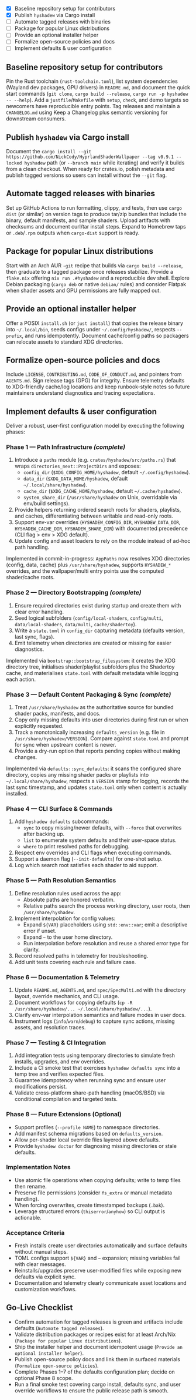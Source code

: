 - [x] Baseline repository setup for contributors
- [x] Publish `hyshadew` via Cargo install
- [ ] Automate tagged releases with binaries
- [ ] Package for popular Linux distributions
- [ ] Provide an optional installer helper
- [ ] Formalize open-source policies and docs
- [ ] Implement defaults & user configuration

## Baseline repository setup for contributors
Pin the Rust toolchain (`rust-toolchain.toml`), list system dependencies (Wayland dev packages, GPU drivers) in `README.md`, and document the quick start commands (`git clone`, `cargo build --release`, `cargo run -p hyshadew -- --help`). Add a `justfile`/`Makefile` with `setup`, `check`, and demo targets so newcomers have reproducible entry points. Tag releases and maintain a `CHANGELOG.md` using Keep a Changelog plus semantic versioning for downstream consumers.

## Publish `hyshadew` via Cargo install
Document the `cargo install --git https://github.com/NickCody/HyprlandShaderWallpaper --tag v0.9.1 --locked hyshadew` path (or `--branch main` while iterating) and verify it builds from a clean checkout. When ready for crates.io, polish metadata and publish tagged versions so users can install without the `--git` flag.

## Automate tagged releases with binaries
Set up GitHub Actions to run formatting, clippy, and tests, then use `cargo dist` (or similar) on version tags to produce tar/zip bundles that include the binary, default manifests, and sample shaders. Upload artifacts with checksums and document curl/tar install steps. Expand to Homebrew taps or `.deb`/`.rpm` outputs when `cargo-dist` support is ready.

## Package for popular Linux distributions
Start with an Arch AUR `-git` recipe that builds via `cargo build --release`, then graduate to a tagged package once releases stabilize. Provide a `flake.nix` offering `nix run .#hyshadew` and a reproducible dev shell. Explore Debian packaging (`cargo deb` or native `debian/` rules) and consider Flatpak when shader assets and GPU permissions are fully mapped out.

## Provide an optional installer helper
Offer a POSIX `install.sh` (or `just install`) that copies the release binary into `~/.local/bin`, seeds configs under `~/.config/hyshadew/`, respects `--prefix`, and runs idempotently. Document cache/config paths so packagers can relocate assets to standard XDG directories.

## Formalize open-source policies and docs
Include `LICENSE`, `CONTRIBUTING.md`, `CODE_OF_CONDUCT.md`, and pointers from `AGENTS.md`. Sign release tags (GPG) for integrity. Ensure telemetry defaults to XDG-friendly cache/log locations and keep runbook-style notes so future maintainers understand diagnostics and tracing expectations.

## Implement defaults & user configuration
Deliver a robust, user-first configuration model by executing the following phases:

### Phase 1 — Path Infrastructure *(complete)*
1. Introduce a `paths` module (e.g. `crates/hyshadew/src/paths.rs`) that wraps `directories_next::ProjectDirs` and exposes:
   - `config_dir` (`$XDG_CONFIG_HOME/hyshadew`, default `~/.config/hyshadew`).
   - `data_dir` (`$XDG_DATA_HOME/hyshadew`, default `~/.local/share/hyshadew`).
   - `cache_dir` (`$XDG_CACHE_HOME/hyshadew`, default `~/.cache/hyshadew`).
   - `system_share_dir` (`/usr/share/hyshadew` on Unix, overridable via env/build settings).
2. Provide helpers returning ordered search roots for shaders, playlists, and caches, differentiating between writable and read-only roots.
3. Support env-var overrides (`HYSHADEW_CONFIG_DIR`, `HYSHADEW_DATA_DIR`, `HYSHADEW_CACHE_DIR`, `HYSHADEW_SHARE_DIR`) with documented precedence (CLI flag > env > XDG default).
4. Update config and asset loaders to rely on the module instead of ad-hoc path handling.

Implemented in commit-in-progress: `AppPaths` now resolves XDG directories (config, data, cache) plus `/usr/share/hyshadew`, supports `HYSHADEW_*` overrides, and the wallpaper/multi entry points use the computed shader/cache roots.

### Phase 2 — Directory Bootstrapping *(complete)*
1. Ensure required directories exist during startup and create them with clear error handling.
2. Seed logical subfolders (`config/local-shaders`, `config/multi`, `data/local-shaders`, `data/multi`, `cache/shadertoy`).
3. Write a `state.toml` in `config_dir` capturing metadata (defaults version, last sync, flags).
4. Emit telemetry when directories are created or missing for easier diagnostics.

Implemented via `bootstrap::bootstrap_filesystem`: it creates the XDG directory tree, initialises shader/playlist subfolders plus the Shadertoy cache, and materialises `state.toml` with default metadata while logging each action.

### Phase 3 — Default Content Packaging & Sync *(complete)*
1. Treat `/usr/share/hyshadew` as the authoritative source for bundled shader packs, manifests, and docs.
2. Copy only missing defaults into user directories during first run or when explicitly requested.
3. Track a monotonically increasing `defaults_version` (e.g. file in `/usr/share/hyshadew/VERSION`). Compare against `state.toml` and prompt for sync when upstream content is newer.
4. Provide a dry-run option that reports pending copies without making changes.

Implemented via `defaults::sync_defaults`: it scans the configured share directory, copies any missing shader packs or playlists into `~/.local/share/hyshadew`, respects a `VERSION` stamp for logging, records the last sync timestamp, and updates `state.toml` only when content is actually installed.

### Phase 4 — CLI Surface & Commands
1. Add `hyshadew defaults` subcommands:
   - `sync` to copy missing/newer defaults, with `--force` that overwrites after backing up.
   - `list` to enumerate system defaults and their user-space status.
   - `where` to print resolved paths for debugging.
2. Respect env overrides and CLI flags when executing commands.
3. Support a daemon flag (`--init-defaults`) for one-shot setup.
4. Log which search root satisfies each shader to aid support.

### Phase 5 — Path Resolution Semantics
1. Define resolution rules used across the app:
   - Absolute paths are honored verbatim.
   - Relative paths search the process working directory, user roots, then `/usr/share/hyshadew`.
2. Implement interpolation for config values:
   - Expand `${VAR}` placeholders using `std::env::var`; emit a descriptive error if unset.
   - Expand `~` to the user home directory.
   - Run interpolation before resolution and reuse a shared error type for clarity.
3. Record resolved paths in telemetry for troubleshooting.
4. Add unit tests covering each rule and failure case.

### Phase 6 — Documentation & Telemetry
1. Update `README.md`, `AGENTS.md`, and `spec/SpecMulti.md` with the directory layout, override mechanics, and CLI usage.
2. Document workflows for copying defaults (`cp -R /usr/share/hyshadew/... ~/.local/share/hyshadew/...`).
3. Clarify env-var interpolation semantics and failure modes in user docs.
4. Instrument logs (`info`/`warn`/`debug`) to capture sync actions, missing assets, and resolution traces.

### Phase 7 — Testing & CI Integration
1. Add integration tests using temporary directories to simulate fresh installs, upgrades, and env overrides.
2. Include a CI smoke test that exercises `hyshadew defaults sync` into a temp tree and verifies expected files.
3. Guarantee idempotency when rerunning sync and ensure user modifications persist.
4. Validate cross-platform share-path handling (macOS/BSD) via conditional compilation and targeted tests.

### Phase 8 — Future Extensions (Optional)
- Support profiles (`--profile NAME`) to namespace directories.
- Add manifest schema migrations based on `defaults_version`.
- Allow per-shader local override files layered above defaults.
- Provide `hyshadew doctor` for diagnosing missing directories or stale defaults.

### Implementation Notes
- Use atomic file operations when copying defaults; write to temp files then rename.
- Preserve file permissions (consider `fs_extra` or manual metadata handling).
- When forcing overwrites, create timestamped backups (`.bak`).
- Leverage structured errors (`thiserror`/`anyhow`) so CLI output is actionable.

### Acceptance Criteria
- Fresh installs create user directories automatically and surface defaults without manual steps.
- TOML configs support `${VAR}` and `~` expansion; missing variables fail with clear messages.
- Reinstalls/upgrades preserve user-modified files while exposing new defaults via explicit sync.
- Documentation and telemetry clearly communicate asset locations and customization workflows.

## Go-Live Checklist
- Confirm automation for tagged releases is green and artifacts include defaults (`Automate tagged releases`).
- Validate distribution packages or recipes exist for at least Arch/Nix (`Package for popular Linux distributions`).
- Ship the installer helper and document idempotent usage (`Provide an optional installer helper`).
- Publish open-source policy docs and link them in surfaced materials (`Formalize open-source policies`).
- Complete Phases 1–7 of the defaults configuration plan; decide on optional Phase 8 scope.
- Run a final smoke test covering cargo install, defaults sync, and user override workflows to ensure the public release path is smooth.
